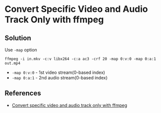 # Convert Specific Video and Audio Track Only with ffmpeg

## Solution

Use `-map` option

    ffmpeg -i in.mkv -c:v libx264 -c:a ac3 -crf 20 -map 0:v:0 -map 0:a:1 out.mp4

* `-map 0:v:0` - 1st video stream(0-based index)
* `-map 0:a:1` - 2nd audio stream(0-based index)

## References
* [Convert specific video and audio track only with ffmpeg](http://superuser.com/questions/639402/convert-specific-video-and-audio-track-only-with-ffmpeg)